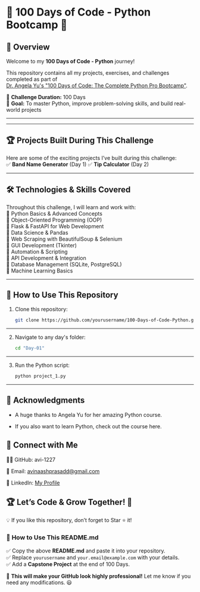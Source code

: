 # 🚀 100 Days of Code - Python Bootcamp 🐍

## 📌 Overview
Welcome to my **100 Days of Code - Python** journey!  

This repository contains all my projects, exercises, and challenges completed as part of  
[Dr. Angela Yu's "100 Days of Code: The Complete Python Pro Bootcamp"](https://www.udemy.com/course/100-days-of-code-the-complete-python-pro-bootcamp-for-2023/).  

📅 **Challenge Duration:** 100 Days  
📖 **Goal:** To master Python, improve problem-solving skills, and build real-world projects  

---


---

## 🏆 **Projects Built During This Challenge**
Here are some of the exciting projects I’ve built during this challenge:  
✅ **Band Name Generator** (Day 1)
✅ **Tip Calculator** (Day 2)  
 

---

## 🛠️ **Technologies & Skills Covered**
Throughout this challenge, I will learn and work with:  
🔹 Python Basics & Advanced Concepts  
🔹 Object-Oriented Programming (OOP)  
🔹 Flask & FastAPI for Web Development  
🔹 Data Science & Pandas  
🔹 Web Scraping with BeautifulSoup & Selenium  
🔹 GUI Development (Tkinter)  
🔹 Automation & Scripting  
🔹 API Development & Integration  
🔹 Database Management (SQLite, PostgreSQL)  
🔹 Machine Learning Basics  

---

## 🚀 **How to Use This Repository**
1. Clone this repository:
   ```sh
   git clone https://github.com/yourusername/100-Days-of-Code-Python.git
---
2. Navigate to any day's folder:
   ```sh
   cd "Day-01"
---
3. Run the Python script:
   ```sh
   python project_1.py
---

## 📜 Acknowledgments
- A huge thanks to Angela Yu for her amazing Python course.

- If you also want to learn Python, check out the course here.

## 🌟 Connect with Me
👨‍💻 GitHub: avi-1227

📧 Email: avinaashprasadd@gmail.com

🚀 LinkedIn: [My Profile](https://github.com/avi-1227)


## 🏆 Let’s Code & Grow Together! 🚀
💡 If you like this repository, don’t forget to Star ⭐ it!

### 📌 **How to Use This README.md**
✅ Copy the above **README.md** and paste it into your repository.  
✅ Replace `yourusername` and `your.email@example.com` with your details.  
✅ Add a **Capstone Project** at the end of 100 Days.  

🚀 **This will make your GitHub look highly professional!** Let me know if you need any modifications. 😃

